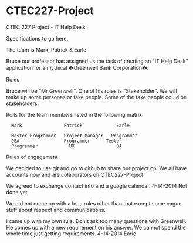 CTEC227-Project
===============

CTEC 227 Project - IT Help Desk

Specifications to go here.

The team is Mark, Patrick & Earle

Bruce our professor has assigned us the task of creating an "IT Help Desk" application for a mythical �Greenwell Bank Corporation�.

Roles

Bruce will be "Mr Greenwell". One of his roles is "Stakeholder".
We will make up some personas or fake people.
Some of the fake people could be stakeholders. 

Rolls for the team members listed in the following matrix

      Mark                Patrick	          Earle
      ____________        _________         ______
      Master Programmer   Project Manager   Programmer		
      DBA	              Programmer	  Tester
      Programmer	        UX	              QA

Rules of engagement

We decided to use git and go to github to share our project on.
We all have accounts now and are colaborators on CTEC227-Project

We agreed to exchange contact info and a google calendar. 
4-14-2014 Not done yet

We did not come up with a lot a rules other than that except some vague stuff about respect and communications.

I came up with my own rule. Don't ask too many questions with Greenwell.
He comes up with a new requirement on his answer.
We cannot spend the whole time just getting requirements. 
4-14-2014 Earle
